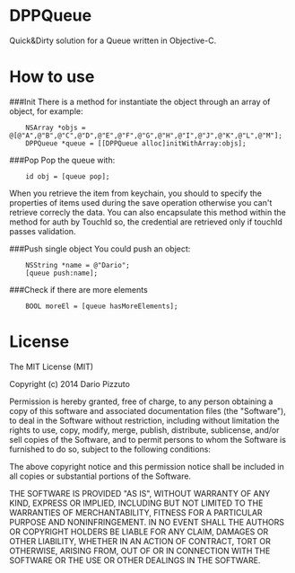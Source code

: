 DPPQueue
===========

Quick&Dirty solution for a Queue written in Objective-C.

How to use
==========
###Init
There is a method for instantiate the object through an array of object, for example:
```
	NSArray *objs = @[@"A",@"B",@"C",@"D",@"E",@"F",@"G",@"H",@"I",@"J",@"K",@"L",@"M"];
    DPPQueue *queue = [[DPPQueue alloc]initWithArray:objs];
```

###Pop
Pop the queue with:
```
	id obj = [queue pop];
```
When you retrieve the item from keychain, you should to specify the properties of items used during the save operation otherwise you can't retrieve correcly the data.
You can also encapsulate this method within the method for auth by TouchId so, the credential are retrieved only if touchId passes validation.

###Push single object
You could push an object:
```
	NSString *name = @"Dario";
	[queue push:name];
```

###Check if there are more elements
```
	BOOL moreEl = [queue hasMoreElements];
```
License
=======

The MIT License (MIT)

Copyright (c) 2014 Dario Pizzuto

Permission is hereby granted, free of charge, to any person obtaining a copy
of this software and associated documentation files (the "Software"), to deal
in the Software without restriction, including without limitation the rights
to use, copy, modify, merge, publish, distribute, sublicense, and/or sell
copies of the Software, and to permit persons to whom the Software is
furnished to do so, subject to the following conditions:

The above copyright notice and this permission notice shall be included in
all copies or substantial portions of the Software.

THE SOFTWARE IS PROVIDED "AS IS", WITHOUT WARRANTY OF ANY KIND, EXPRESS OR
IMPLIED, INCLUDING BUT NOT LIMITED TO THE WARRANTIES OF MERCHANTABILITY,
FITNESS FOR A PARTICULAR PURPOSE AND NONINFRINGEMENT. IN NO EVENT SHALL THE
AUTHORS OR COPYRIGHT HOLDERS BE LIABLE FOR ANY CLAIM, DAMAGES OR OTHER
LIABILITY, WHETHER IN AN ACTION OF CONTRACT, TORT OR OTHERWISE, ARISING FROM,
OUT OF OR IN CONNECTION WITH THE SOFTWARE OR THE USE OR OTHER DEALINGS IN
THE SOFTWARE.
